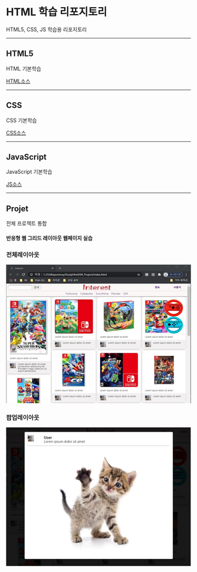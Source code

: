 # HTML 학습 리포지토리
HTML5, CSS, JS 학습용 리포지토리

-------------------------------------

## HTML5
HTML 기본학습

[HTML소스](https://github.com/kg4543/StudyHtml/tree/main/01_HTML)

-------------------------------------

## CSS
CSS 기본학습

[CSS소스](https://github.com/kg4543/StudyHtml/tree/main/02_CSS)

-------------------------------------

## JavaScript
JavaScript 기본학습

[JS소스](https://github.com/kg4543/StudyHtml/tree/main/03_JavaScript)

-------------------------------------

## Projet
전체 프로젝트 통합

#### 반응형 웹 그리드 레이아웃 웹페이지 실습 

### 전체레이아웃
![결과1](/rf_images/Result_01.jpg "전체레이아웃")

### 팝업레이아웃
![결과2](/rf_images/Result_02.jpg "팝업레이아웃")
